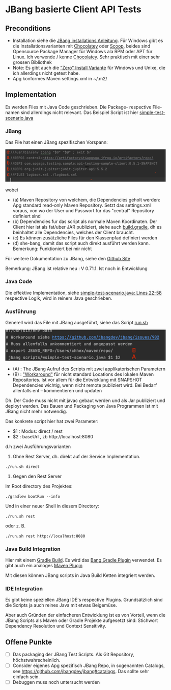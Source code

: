 # JBang basierte Client API Tests

## Preconditions

- Installation siehe die
  [JBang installations Anleitung](https://github.com/jbangdev/jbang#installation).
  Für Windows gibt es die Installationsvarianten mit
  [Chocolatey](https://chocolatey.org) oder [Scoop](https://scoop.sh),
  beides sind Opensource Package Manager für Windows ala RPM oder APT
  für Linux. Ich verwende / kenne [Chocolatey](https://chocolatey.org).
  Sehr praktisch mit einer sehr grossen Bibliothek
- Note: Es gibt auch die ["Zero" Install
  Variante](https://github.com/jbangdev/jbang#zero-install) für Windows
  und Unixe, die ich allerdings nicht getest habe.
- Apg konformes Maven settings.xml in ~/.m2/


## Implementation

Es werden Files mit Java Code geschrieben. Die Package- respective File-
namen sind allerdings nicht relevant. Das Beispiel Script ist hier
[simple-test-scenario.java](scripts/simple-test-scenario.java)

### JBang

Das File hat einen JBang spezifischen Vorspann:

![jbang_vor.png](screenshots/jbang_vor.png)

wobei

- (a) Maven Repository von welchem, die Dependencies geholt werden: Apg
  standard read-only Maven Repository. Setzt das settings.xml voraus,
  von wo der User und Passwort für das "central"  Repository definiert
  sind
- (b) Dependencies fur das script als normale Maven Koordinaten. Der
  Client hier ist als fat/uber JAR publiziert, siehe auch
  [build.gradle](../../client/build.gradle), dh es beinhaltet alle
  Dependencies, welches der Client braucht.
- (c) Es können zusätzliche Files für den Klassenpfad definiert werden
- (d) she-bang, damit das script auch direkt ausführt werden kann.
  Bemerkung: Funktioniert bei mir nicht

Für weitere Dokumentation zu JBang, siehe den
[Github Site](https://github.com/jbangdev/jbang)

Bemerkung: JBang ist relative neu : V 0.71.1. Ist noch in Entwicklung

### Java Code

Die effektive Implementation, siehe [simple-test-scenario.java: Lines
22-58](scripts/simple-test-scenario.java#L22-L58) respective Logik, wird
in reinem Java geschrieben.


### Ausführung

Generell wird das File mit JBang ausgeführt, siehe das Script
[run.sh](run.sh)

![run.png](screenshots/run.png)

- (A) : The JBang Aufruf des Scripts mit zwei applikatorischen
  Parametern
- (B) : ["Workaround"](https://github.com/jbangdev/jbang/issues/902) für
  nicht standard Locations des lokalen Maven Repositories. Ist vor allem
  für die Entwicklung mit SNAPSHOT Dependencies wichtig, wenn nicht
  remote publiziert wird. Bei Bedarf allenfalls ent – kommentieren und
  updaten

Dh. Der Code muss nicht mit javac gebaut werden und als Jar publiziert und
deployt werden. Das Bauen und Packaging von Java Programmen ist mit
JBang nicht mehr notwendig.

Das konkrete script hier hat zwei Parameter:

- $1 : Modus: direct / rest
- $2 : baseUrl , zb http://localhost:8080

d.h zwei Ausführungsvarianten

1. Ohne Rest Server, dh. direkt auf der Service Implementation.

`./run.sh direct`

1. Gegen den Rest Server

Im Root directory des Projektes:

`./gradlew bootRun --info`

Und in einer neuer Shell in diesem Directory:

`./run.sh rest`

oder z. B.

`./run.sh rest http://localhost:8080`


### Java Build Integration

Hier mit einem [Gradle Build](build.gradle). Es wird das [Bang Gradle
Plugin](https://github.com/jbangdev/jbang-gradle-plugin) verwendet. Es
gibt auch ein analoges
[Maven Plugin](https://github.com/jbangdev/jbang-maven-plugin)

Mit diesen können JBang scripts in Java Build Ketten integriert werden.

### IDE Integration

Es gibt keine speziellen JBang IDE's respective Plugins. Grundsätzlich
sind die Scripts ja auch reines Java mit etwas Beigemüse.

Aber auch Gründen der einfacheren Entwicklung ist es von Vorteil, wenn
die JBang Scripts als Maven oder Gradle Projekte aufgesetzt sind:
Stichwort Dependency Resolution und Context Sensitivity.

## Offene Punkte

- [ ] Das packaging der JBang Test Scripts. Als Git Repository,
      höchstwahrscheinlich.
- [ ] Consider eigenes Apg spezifisch JBang Repo, in sogenannten
      Catalogs, see https://github.com/jbangdev/jbang#catalogs. Das
      sollte sehr einfach sein.
- [ ] Debuggen muss noch untersucht werden
